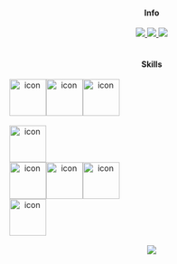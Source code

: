 <div align=center>
  <h4>Info</h4>
</div>

<div align=center>
  <a href="https://velog.io/@plutoin">
    <img src="https://img.shields.io/badge/Velog-%2320C997.svg?style=flat-square&logo=velog&logoColor=white">
  </a>
  <a href="https://www.linkedin.com/in/soyeon-jang-p1uto/">
    <img src="https://img.shields.io/badge/LinkedIn-%230A66C2.svg?style=flat-square&logo=linkedin&logoColor=white">
  </a>
  <a href="https://watchusrise.notion.site/PORTFOLIO-67d77007ff9646b1a88ecc8c558c5923">
    <img src="https://img.shields.io/badge/Portfolio-%23000000.svg?style=flat-square&logo=notion&logoColor=white">
  </a>

</div>

<br/>

<div align=center>
  <h4>Skills</h4>
</div>


<div align=center style="display: flex; align-items: flex-start;">
  <img src="https://techstack-generator.vercel.app/js-icon.svg" alt="icon" width="65" height="65" />
  <img src="https://techstack-generator.vercel.app/react-icon.svg" alt="icon" width="65" height="65" />
  <img src="https://techstack-generator.vercel.app/sass-icon.svg" alt="icon" width="65" height="65" />
</div>
  
<br/>

<div align=center style="display: flex; align-items: flex-start;">
  <img src="https://techstack-generator.vercel.app/webpack-icon.svg" alt="icon" width="65" height="65" />
</div>

<div align=center style="display: flex; align-items: flex-start;">
  <img src="https://techstack-generator.vercel.app/eslint-icon.svg" alt="icon" width="65" height="65" />
  <img src="https://techstack-generator.vercel.app/jest-icon.svg" alt="icon" width="65" height="65" />
  <img src="https://techstack-generator.vercel.app/prettier-icon.svg" alt="icon" width="65" height="65" />
</div>

<div align=center style="display: flex; align-items: flex-start;">
  <img src="https://techstack-generator.vercel.app/github-icon.svg" alt="icon" width="65" height="65" />
</div>

<br/>

<div align=center>
 <a href="https://hits.seeyoufarm.com">
  <img src="https://hits.seeyoufarm.com/api/count/incr/badge.svg?url=https%3A%2F%2Fgithub.com%2Fplutoin&count_bg=%2389B3CB&title_bg=%23555555&icon=&icon_color=%23E7E7E7&title=hits&edge_flat=false"/>
 </a>
</div>

